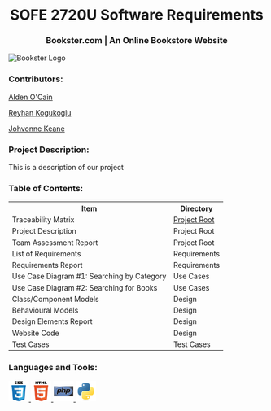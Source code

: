 <h1 align="center">SOFE 2720U Software Requirements</h1>
<h3 align="center">Bookster.com | An Online Bookstore Website</h3>

<img src="" alt="Bookster Logo" />

<h3 align="left">Contributors:</h3>
<a href="https://github.com/lcbathtissue/"><p align="left">Alden O'Cain</p></a>
<a href="https://github.com/reyhankogukoglu"><p align="left">Reyhan Kogukoglu</p></a>
<a href="https://github.com/JohvonneK"><p align="left">Johvonne Keane</p></a>

<h3 align="left">Project Description:</h3>
<p align="left">This is a description of our project</p>
  
<h3 align="left">Table of Contents:</h3>
<table>
  <tr>
    <th>Item</th>
    <th>Directory</th>
  </tr>
  <tr>
    <td>Traceability Matrix</td>
    <td><a href="https://github.com/Winter22SOFE2720/Bookster-W22-SOFE-2720">Project Root</a></td>
  </tr>
  <tr>
    <td>Project Description</td>
    <a href="https://github.com/Winter22SOFE2720/Bookster-W22-SOFE-2720"><td>Project Root</td></a>
  </tr>
  <tr>
    <td>Team Assessment Report</td>
    <a href="https://github.com/Winter22SOFE2720/Bookster-W22-SOFE-2720"><td>Project Root</td></a>
  </tr>
  <tr>
    <td>List of Requirements</td>
    <a href="https://github.com/Winter22SOFE2720/Bookster-W22-SOFE-2720/tree/main/Requirements"><td>Requirements</td></a>
  </tr>
  <tr>
    <td>Requirements Report</td>
    <a href="https://github.com/Winter22SOFE2720/Bookster-W22-SOFE-2720/tree/main/Requirements"><td>Requirements</td></a>
  </tr>
  <tr>
    <td>Use Case Diagram #1: Searching by Category</td>
    <a href="https://github.com/Winter22SOFE2720/Bookster-W22-SOFE-2720/tree/main/Use%20Cases"><td>Use Cases</td></a>
  </tr>
  <tr>
    <td>Use Case Diagram #2: Searching for Books</td>
    <a href="https://github.com/Winter22SOFE2720/Bookster-W22-SOFE-2720/tree/main/Use%20Cases"><td>Use Cases</td></a>
  </tr>
  <tr>
    <td>Class/Component Models</td>
    <a href="https://github.com/Winter22SOFE2720/Bookster-W22-SOFE-2720/tree/main/Design"><td>Design</td></a>
  </tr>
  <tr>
    <td>Behavioural Models</td>
    <a href="https://github.com/Winter22SOFE2720/Bookster-W22-SOFE-2720/tree/main/Design"><td>Design</td></a>
  </tr>
  <tr>
    <td>Design Elements Report</td>
    <a href="https://github.com/Winter22SOFE2720/Bookster-W22-SOFE-2720/tree/main/Design"><td>Design</td></a>
  </tr>
  <tr>
    <td>Website Code</td>
    <a href="https://github.com/Winter22SOFE2720/Bookster-W22-SOFE-2720/tree/main/Design"><td>Design</td></a>
  </tr>
  <tr>
    <td>Test Cases</td>
    <a href="https://github.com/Winter22SOFE2720/Bookster-W22-SOFE-2720/tree/main/Test%20Case"><td>Test Cases</td></a>
  </tr>
</table>
  
<h3 align="left">Languages and Tools:</h3>
<p align="left"> <a href="https://www.w3schools.com/css/" target="_blank" rel="noreferrer"> <img src="https://raw.githubusercontent.com/devicons/devicon/master/icons/css3/css3-original-wordmark.svg" alt="css3" width="40" height="40"/> </a> <a href="https://www.w3.org/html/" target="_blank" rel="noreferrer"> <img src="https://raw.githubusercontent.com/devicons/devicon/master/icons/html5/html5-original-wordmark.svg" alt="html5" width="40" height="40"/> </a> <a href="https://www.php.net" target="_blank" rel="noreferrer"> <img src="https://raw.githubusercontent.com/devicons/devicon/master/icons/php/php-original.svg" alt="php" width="40" height="40"/> </a> <a href="https://www.python.org" target="_blank" rel="noreferrer"> <img src="https://raw.githubusercontent.com/devicons/devicon/master/icons/python/python-original.svg" alt="python" width="40" height="40"/> </a> </p>
